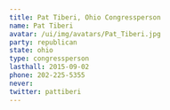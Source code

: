 ```yaml
---
title: Pat Tiberi, Ohio Congressperson
name: Pat Tiberi
avatar: /ui/img/avatars/Pat_Tiberi.jpg
party: republican
state: ohio
type: congressperson
lasthall: 2015-09-02
phone: 202-225-5355
never: 
twitter: pattiberi
---
```

